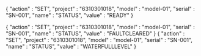 {
"action" : "SET",
"project" : "6310301018",
"model" : "model-01",
"serial" : "SN-001",
"name" : "STATUS",
"value" : "READY"
}


{
"action" : "SET",
"project" : "6310301018",
"model" : "model-01",
"serial" : "SN-001",
"name" : "STATUS",
"value" : "FAULTCLEARED"
}
{
"action" : "SET",
"project" : "6310301018",
"model" : "model-01",
"serial" : "SN-001",
"name" : "STATUS",
"value" : "WATERFULLLEVEL"
}

